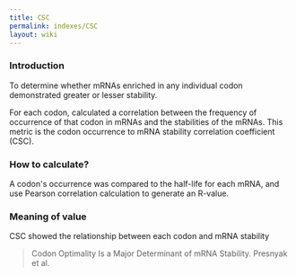 ```yaml
---
title: CSC
permalink: indexes/CSC
layout: wiki
---
```


### Introduction

To determine whether mRNAs enriched in any individual codon demonstrated greater or lesser stability.

For each codon, calculated a correlation between the frequency of occurrence of that codon in mRNAs and the stabilities of the mRNAs. This metric is the codon occurrence to mRNA stability correlation coefficient (CSC).

### How to calculate?

A codon's occurrence was compared to the half-life for each mRNA, and use Pearson correlation calculation to generate an R-value.

### Meaning of value

CSC showed the relationship between each codon and mRNA stability

> Codon Optimality Is a Major Determinant of mRNA Stability. Presnyak et al.

‍
